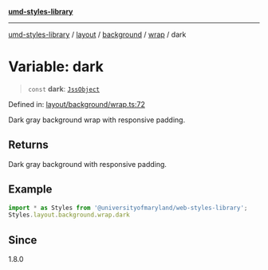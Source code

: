 [**umd-styles-library**](../../../../../../README.md)

***

[umd-styles-library](../../../../../../modules.md) / [layout](../../../../../README.md) / [background](../../../README.md) / [wrap](../README.md) / dark

# Variable: dark

> `const` **dark**: [`JssObject`](../../../../../../utilities/namespaces/transform/type-aliases/JssObject.md)

Defined in: [layout/background/wrap.ts:72](https://github.com/UMD-Digital/design-system/blob/8021d9898368f604bce452fe4dde6fae3a0578fd/packages/styles/source/layout/background/wrap.ts#L72)

Dark gray background wrap with responsive padding.

## Returns

Dark gray background with responsive padding.

## Example

```typescript
import * as Styles from '@universityofmaryland/web-styles-library';
Styles.layout.background.wrap.dark
```

## Since

1.8.0
